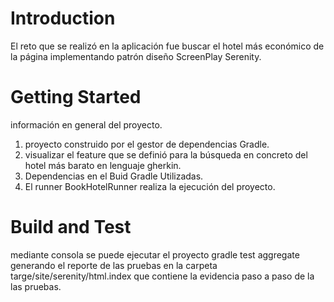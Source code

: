 # Introduction 

 El reto que se realizó en la aplicación fue buscar el hotel más económico de la página implementando patrón diseño ScreenPlay Serenity.

# Getting Started
 información en general del proyecto.
 
1.	proyecto construido por el gestor de dependencias Gradle.
2.	visualizar el feature que se definió para la búsqueda en concreto del hotel más barato en lenguaje gherkin.
3.	Dependencias en el Buid Gradle Utilizadas.
4.	El runner BookHotelRunner realiza la ejecución del proyecto.


# Build and Test

 mediante consola se puede ejecutar el proyecto gradle test aggregate generando el reporte de las pruebas en la carpeta targe/site/serenity/html.index
 que contiene la evidencia paso a paso de la las pruebas.



